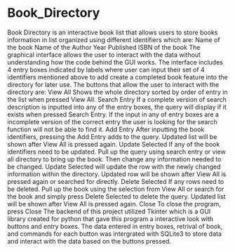 # Book_Directory
Book Directory is an interactive book list that allows users to store books information in list organized using different identifiers which are:
Name of the book
Name of the Author
Year Published
ISBN of the book
The graphical interface allows the user to interact with the data without understanding how the code behind the GUI works. The interface includes 4 entry boxes indicated by labels where user can input their set of 4 identifiers mentioned above to add create a completed book feature into the directory for later use.
The buttons that allow the user to interact with the directory are:
View All
Shows the whole directory sorted by order of entry in the list when pressed View All.
Search Entry
If a complete version of search description is inputted into any of the entry boxes, the query will display if it exists when pressed Search Entry.
If the input in any of entry boxes are a incomplete version of the correct entry the user is looking for the search function will not be able to find it.
Add Entry
After inputting the book identifiers, pressing the Add Entry adds to the query.
Updated list will be shown after View All is pressed again.
Update Selected
If any of the book identifiers need to be updated. Pull up the query using search entry or view all directory to bring up the book. Then change any information needed to be changed. Update Selected will update the row with the newly changed information within the directory.
Updated row will be shown after View All is pressed again or searched for directly.
Delete Selected
If any rows need to be deleted. Pull up the book using the selection from View All or search for the book and simply press Delete Selected to delete the query.
Updated list will be shown after View All is pressed again.
Close
To close the program, press Close
The backend of this project utilized Tkinter which is a GUI library created for python that gave this program a interactive look with buttons and entry boxes.
The data entered in entry boxes, retrival of book, and commands for each button was intergrated with SQLite3 to store data and interact with the data based on the buttons pressed.
